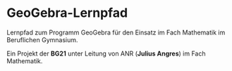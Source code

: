 # GeoGebra-Lernpfad
Lernpfad zum Programm GeoGebra für den Einsatz im Fach Mathematik im Beruflichen Gymnasium.

Ein Projekt der **BG21** unter Leitung von ANR (**Julius Angres**) im Fach Mathematik.   
